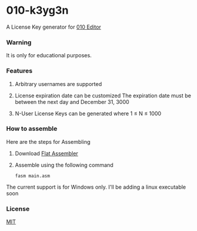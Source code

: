# 010-k3yg3n

A License Key generator for [010 Editor](http://www.sweetscape.com/download/010editor/)

### Warning

It is only for educational purposes.

### Features

1. Arbitrary usernames are supported

2. License expiration date can be customized
   The expiration date must be between the next day and December 31, 3000

3. N-User License Keys can be generated where 1 &le; N &le; 1000

### How to assemble
Here are the steps for Assembling

1. Download [Flat Assembler](http://flatassembler.net/download.php)
2. Assemble using the following command

   `fasm main.asm`

The current support is for Windows only.
I'll be adding a linux executable soon

### License

[MIT](/LICENSE)

